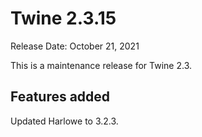 # Twine 2.3.15

Release Date: October 21, 2021

This is a maintenance release for Twine 2.3.

## Features added

Updated Harlowe to 3.2.3.
